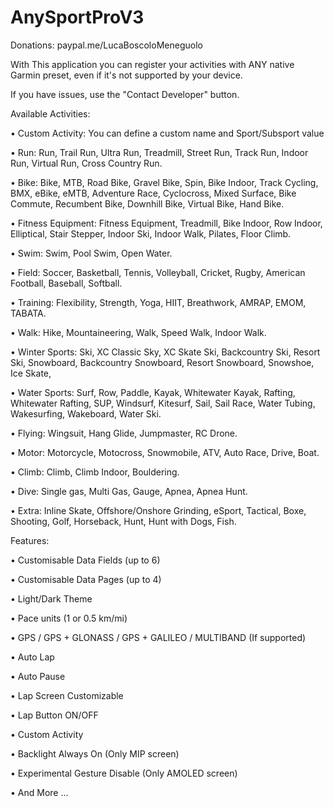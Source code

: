 # AnySportProV3

Donations: paypal.me/LucaBoscoloMeneguolo
 

With This application you can register your activities with ANY native Garmin preset, even if it's not supported by your device.

If you have issues, use the "Contact Developer" button.

 

 

Available Activities:

 

• Custom Activity: You can define a custom name and Sport/Subsport value

• Run: Run, Trail Run, Ultra Run, Treadmill, Street Run, Track Run, Indoor Run, Virtual Run, Cross Country Run.

• Bike: Bike, MTB, Road Bike, Gravel Bike, Spin, Bike Indoor, Track Cycling, BMX, eBike, eMTB, Adventure Race, Cyclocross, Mixed Surface, Bike Commute, Recumbent Bike, Downhill Bike, Virtual Bike, Hand Bike.

• Fitness Equipment: Fitness Equipment, Treadmill, Bike Indoor, Row Indoor, Elliptical, Stair Stepper, Indoor Ski, Indoor Walk, Pilates, Floor Climb.

• Swim: Swim, Pool Swim, Open Water.

• Field: Soccer, Basketball, Tennis, Volleyball, Cricket, Rugby, American Football, Baseball, Softball.

• Training: Flexibility, Strength, Yoga, HIIT, Breathwork, AMRAP, EMOM, TABATA.

• Walk: Hike, Mountaineering, Walk, Speed Walk, Indoor Walk.

• Winter Sports: Ski, XC Classic Sky, XC Skate Ski, Backcountry Ski, Resort Ski, Snowboard, Backcountry Snowboard, Resort Snowboard, Snowshoe, Ice Skate,

• Water Sports: Surf, Row, Paddle, Kayak, Whitewater Kayak, Rafting, Whitewater Rafting, SUP, Windsurf, Kitesurf, Sail, Sail Race, Water Tubing, Wakesurfing, Wakeboard, Water Ski.

• Flying: Wingsuit, Hang Glide, Jumpmaster, RC Drone.

• Motor: Motorcycle, Motocross, Snowmobile, ATV, Auto Race, Drive, Boat.

• Climb: Climb, Climb Indoor, Bouldering.

• Dive: Single gas, Multi Gas, Gauge, Apnea, Apnea Hunt.

• Extra: Inline Skate, Offshore/Onshore Grinding, eSport, Tactical, Boxe, Shooting, Golf, Horseback, Hunt, Hunt with Dogs, Fish.

 

 

 

 

 

Features:

 

• Customisable Data Fields (up to 6)

• Customisable Data Pages (up to 4)

• Light/Dark Theme

• Pace units (1 or 0.5 km/mi)

• GPS / GPS + GLONASS / GPS + GALILEO / MULTIBAND (If supported)

• Auto Lap

• Auto Pause

• Lap Screen Customizable

• Lap Button ON/OFF

• Custom Activity

• Backlight Always On (Only MIP screen)

• Experimental Gesture Disable (Only AMOLED screen)

• And More ...
